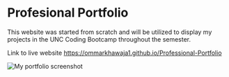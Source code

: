 # Profesional Portfolio

This website was started from scratch and will be utilized to display my projects in the UNC Coding Bootcamp throughout the semester. 

Link to live website
https://ommarkhawaja1.github.io/Professional-Portfolio

![My portfolio screenshot](https://user-images.githubusercontent.com/79770445/166165536-8dae07ef-8002-4eb8-b7fd-ce03900d47ac.PNG)
